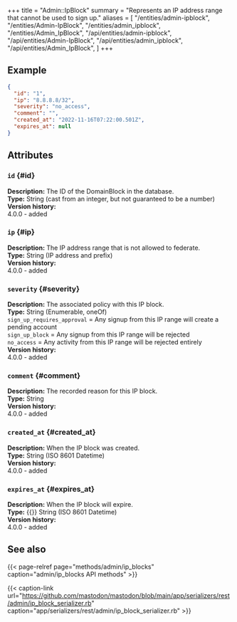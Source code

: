 +++
title = "Admin::IpBlock"
summary = "Represents an IP address range that cannot be used to sign up."
aliases = [
  "/entities/admin-ipblock",
  "/entities/Admin-IpBlock",
  "/entities/admin_ipblock",
  "/entities/Admin_IpBlock",
  "/api/entities/admin-ipblock",
  "/api/entities/Admin-IpBlock",
  "/api/entities/admin_ipblock",
  "/api/entities/Admin_IpBlock",
]
+++

## Example

```json
{
  "id": "1",
  "ip": "8.8.8.8/32",
  "severity": "no_access",
  "comment": "",
  "created_at": "2022-11-16T07:22:00.501Z",
  "expires_at": null
}
```

## Attributes

### `id` {#id}

**Description:** The ID of the DomainBlock in the database.\
**Type:** String (cast from an integer, but not guaranteed to be a number)\
**Version history:**\
4.0.0 - added

### `ip` {#ip}

**Description:** The IP address range that is not allowed to federate.\
**Type:** String (IP address and prefix)\
**Version history:**\
4.0.0 - added

### `severity` {#severity}

**Description:** The associated policy with this IP block.\
**Type:** String (Enumerable, oneOf)\
`sign_up_requires_approval` = Any signup from this IP range will create a pending account\
`sign_up_block` = Any signup from this IP range will be rejected\
`no_access` = Any activity from this IP range will be rejected entirely\
**Version history:**\
4.0.0 - added

### `comment` {#comment}

**Description:** The recorded reason for this IP block.\
**Type:** String\
**Version history:**\
4.0.0 - added

### `created_at` {#created_at}

**Description:** When the IP block was created.\
**Type:** String (ISO 8601 Datetime)\
**Version history:**\
4.0.0 - added

### `expires_at` {#expires_at}

**Description:** When the IP block will expire.\
**Type:** {{<nullable>}} String (ISO 8601 Datetime)\
**Version history:**\
4.0.0 - added

## See also

{{< page-relref page="methods/admin/ip_blocks" caption="admin/ip_blocks API methods" >}}

{{< caption-link url="https://github.com/mastodon/mastodon/blob/main/app/serializers/rest/admin/ip_block_serializer.rb" caption="app/serializers/rest/admin/ip_block_serializer.rb" >}}